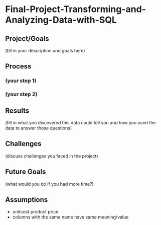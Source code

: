 # Final-Project-Transforming-and-Analyzing-Data-with-SQL

## Project/Goals
(fill in your description and goals here)

## Process
### (your step 1)
### (your step 2)

## Results
(fill in what you discovered this data could tell you and how you used the data to answer those questions)

## Challenges 
(discuss challenges you faced in the project)

## Future Goals
(what would you do if you had more time?)

## Assumptions
- unitcost product price 
- columns with the same name have same meaning/value 
